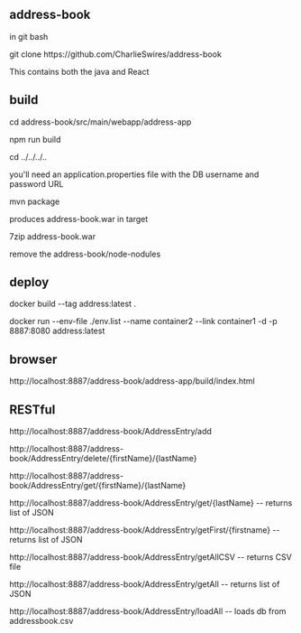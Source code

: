 address-book
------------
<p>in git bash</p>
<p>git clone https://github.com/CharlieSwires/address-book</p>

<p>This contains both the java and React</p>

build
-----
<p>cd address-book/src/main/webapp/address-app</p>
<p>npm run build</p>
<p>cd ../../../..</p>
<p>you'll need an application.properties file with the DB username and password
URL</p>
<p>mvn package</p>

<p>produces address-book.war in target</p>

<p>7zip address-book.war</p>
<p>remove the address-book/node-nodules</p>

deploy
------
<p>docker build --tag address:latest .</p>
<p>docker run  --env-file ./env.list --name container2 --link container1 -d -p 8887:8080 address:latest</p>


browser
-------
<p>http://localhost:8887/address-book/address-app/build/index.html</p>

RESTful
-------

<p>http://localhost:8887/address-book/AddressEntry/add</p>
<p>http://localhost:8887/address-book/AddressEntry/delete/{firstName}/{lastName}</p>
<p>http://localhost:8887/address-book/AddressEntry/get/{firstName}/{lastName}</p>
<p>http://localhost:8887/address-book/AddressEntry/get/{lastName} -- returns list of JSON</p>
<p>http://localhost:8887/address-book/AddressEntry/getFirst/{firstname} -- returns list of JSON</p>
<p>http://localhost:8887/address-book/AddressEntry/getAllCSV -- returns CSV file</p>
<p>http://localhost:8887/address-book/AddressEntry/getAll -- returns list of JSON</p>
<p>http://localhost:8887/address-book/AddressEntry/loadAll -- loads db from addressbook.csv</p>

